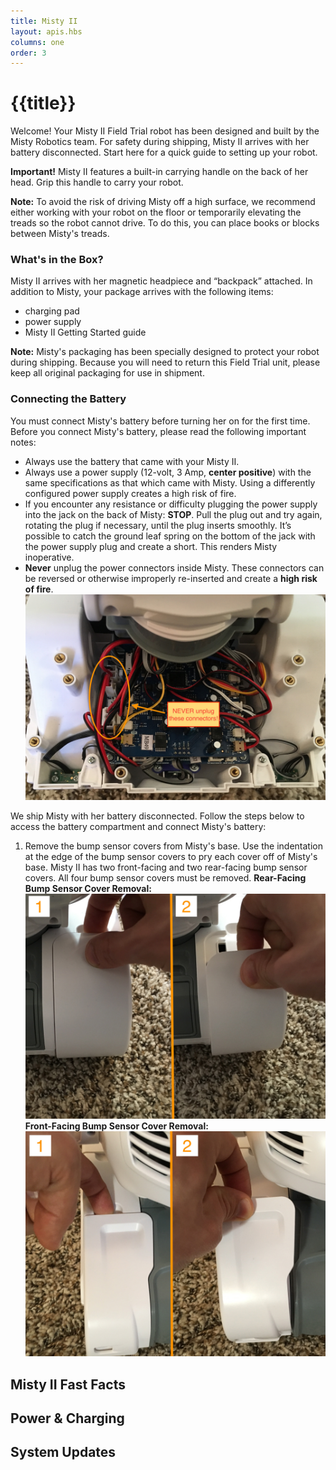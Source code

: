 ```yaml
---
title: Misty II
layout: apis.hbs
columns: one
order: 3
---
```


# {{title}}

Welcome! Your Misty II Field Trial robot has been designed and built by the Misty Robotics team. For safety during shipping, Misty II arrives with her battery disconnected. Start here for a quick guide to setting up your robot.

**Important!** Misty II features a built-in carrying handle on the back of her head. Grip this handle to carry your robot.

**Note:** To avoid the risk of driving Misty off a high surface, we recommend either working with your robot on the floor or temporarily elevating the treads so the robot cannot drive. To do this, you can place books or blocks between Misty's treads.

### What's in the Box?
Misty II arrives with her magnetic headpiece and “backpack” attached. In addition to Misty, your package arrives with the following items:
* charging pad
* power supply
* Misty II Getting Started guide

**Note:** Misty's packaging has been specially designed to protect your robot during shipping. Because you will need to return this Field Trial unit, please keep all original packaging for use in shipment.

### Connecting the Battery
You must connect Misty's battery before turning her on for the first time. Before you connect Misty's battery, please read the following important notes:
* Always use the battery that came with your Misty II.
* Always use a power supply (12-volt, 3 Amp, **center positive**) with the same specifications as that which came with Misty. Using a differently configured power supply creates a high risk of fire.
* If you encounter any resistance or difficulty plugging the power supply into the jack on the back of Misty: **STOP**. Pull the plug out and try again, rotating the plug if necessary, until the plug inserts smoothly. It’s possible to catch the ground leaf spring on the bottom of the jack with the power supply plug and create a short. This renders Misty inoperative.
* **Never** unplug the power connectors inside Misty. These connectors can be reversed or otherwise improperly re-inserted and create a **high risk of fire**.![Do not unplug these power connectors](../../../assets/images/mii-power-connecter-warning.jpg)

We ship Misty with her battery disconnected. Follow the steps below to access the battery compartment and connect Misty's battery:

1. Remove the bump sensor covers from Misty's base. Use the indentation at the edge of the bump sensor covers to pry each cover off of Misty's base. Misty II has two front-facing and two rear-facing bump sensor covers. All four bump sensor covers must be removed. 
   **Rear-Facing Bump Sensor Cover Removal:** ![Rear-Facing Bump Sensor Cover Removal](../../../assets/images/mii-remove-bump-sensors-rear.jpg) **Front-Facing Bump Sensor Cover Removal:** ![Front-Facing Bump Sensor Cover Removal](../../../assets/images/mii-remove-bump-sensors-front.jpg)

## Misty II Fast Facts

## Power & Charging

## System Updates